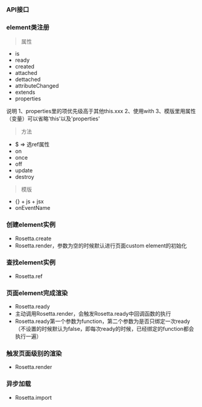 ### API接口

### element类注册
> 属性

- is
- ready
- created
- attached
- dettached
- attributeChanged
- extends
- properties

说明
1、properties里的项优先级高于其他this.xxx
2、使用with
3、模版里用属性（变量）可以省略'this'以及'properties'

> 方法

- $ => 选ref属性
- on
- once
- off
- update
- destroy


> 模版

- {} + js + jsx
- onEventName



### 创建element实例

- Rosetta.create
- Rosetta.render，参数为空的时候默认进行页面custom element的初始化


### 查找element实例
- Rosetta.ref


### 页面element完成渲染
- Rosetta.ready
- 主动调用Rosetta.render，会触发Rosetta.ready中回调函数的执行
- Rosetta.ready第一个参数为function，第二个参数为是否只绑定一次ready（不设置的时候默认为false，即每次ready的时候，已经绑定的function都会执行一遍）


### 触发页面级别的渲染
- Rosetta.render


### 异步加载
- Rosetta.import





